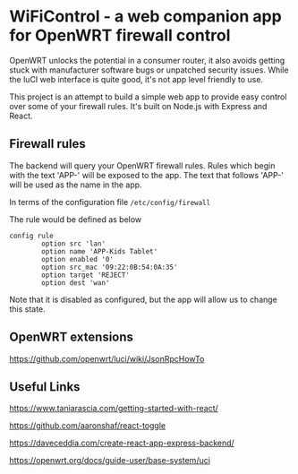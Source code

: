 #  WiFiControl - a web companion app for OpenWRT firewall control

OpenWRT unlocks the potential in a consumer router, it also avoids getting stuck with manufacturer software bugs or unpatched security issues. While the luCI web interface is quite good, it's not app level friendly to use.

This project is an attempt to build a simple web app to provide easy control over some of your firewall rules. It's built on Node.js with Express and React.


## Firewall rules

The backend will query your OpenWRT firewall rules. Rules which begin with the text 'APP-' will be exposed to the app. The text that follows 'APP-' will be used as the name in the app.

In terms of the configuration file `/etc/config/firewall`

The rule would be defined as below

```
config rule
        option src 'lan'
        option name 'APP-Kids Tablet'
        option enabled '0'
        option src_mac '09:22:0B:54:0A:35'
        option target 'REJECT'
        option dest 'wan'
```
Note that it is disabled as configured, but the app will allow us to change this state.

## OpenWRT extensions

https://github.com/openwrt/luci/wiki/JsonRpcHowTo

## Useful Links
https://www.taniarascia.com/getting-started-with-react/

https://github.com/aaronshaf/react-toggle

https://daveceddia.com/create-react-app-express-backend/


https://openwrt.org/docs/guide-user/base-system/uci
